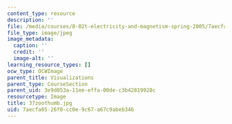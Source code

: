```yaml
---
content_type: resource
description: ''
file: /media/courses/8-02t-electricity-and-magnetism-spring-2005/7aecfa0526f0cc0e9c67a67c9abeb346_37zoothumb.jpg
file_type: image/jpeg
image_metadata:
  caption: ''
  credit: ''
  image-alt: ''
learning_resource_types: []
ocw_type: OCWImage
parent_title: Visualizations
parent_type: CourseSection
parent_uid: 3e9d053a-11ee-effa-00de-c3b42819928c
resourcetype: Image
title: 37zoothumb.jpg
uid: 7aecfa05-26f0-cc0e-9c67-a67c9abeb346
---
```


